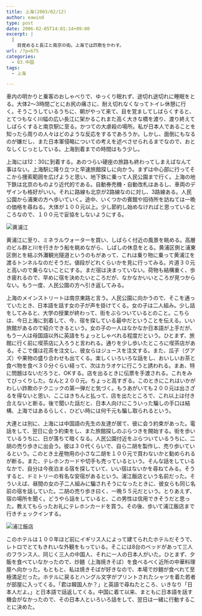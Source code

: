 ```yaml
---
title: 上海(2003/02/12)
author: eawind
type: post
date: 2006-02-05T14:01:14+09:00
excerpt: |
  |
    目覚めると長江と南京の街。上海では詐欺をかわす。
url: /?p=675
categories:
  - 03.中国
tags:
  - 上海

---
```

車内の明かりと乗客のおしゃべりで、ゆっくり眠れず、途切れ途切れに睡眠をとる。大体2〜3時間ごとにお尻の痛さに、耐え切れなくなってトイレ休憩に行く。そうこうしているうちに、朝がやって来て、目を覚ましてしばらくすると、とてつもなく川幅の広い長江に架かるこれまた高く大きな橋を渡り、渡り終えてしばらくすると南京駅に至る。かつての大虐殺の場所。私が日本人であることを知ったら周りの人々はどのような反応をするであろうか。しかし、面倒にもなるのが嫌だし、また日本軍侵略についての考えを述べさせられるまでなので、おとなしくじっとしている。上海到着までの時間はもう少し。

上海には12：30に到着する。あのつらい硬座の旅路も終わってしまえばなんて事はない。上海駅に降り立つと早速旅館探しに向かう。まずは中心部に行ってそこから捜索範囲を広げようと思い、地下鉄に乗って人民公園まで行く。上海の地下鉄は北京のものより近代的である。自動券売機・自動改札はあるし、車両のデザインも格好がいい。それに路線も北京が2路線なのに対し、3路線ある。人民公園から浦東の方へ歩いていく。途中、いくつかの賓館や招待所を訪ねては一晩の価格を尋ねる。大体が１００元以上。少し節約し始めなければと思っているところなので、１００元で妥協をしないようにする。

![黄浦江](/img/wp/2006/02/200302120830401.jpg)

黄浦江に至り、ミネラルウォーターを買い、しばらく付近の風景を眺める。高層のビル群と川を行きかう船を眺めながら、しばしの休息をとる。黄浦区側と浦東区側とを結ぶ外灘観光隧道というのもがあって、これは乗り物に乗って黄浦江を渡るトンネルなのだそうだ。値段がどれくらいかを見に行ってみる。片道３０元と高いので乗らないことにする。まだ宿は決まっていない。荷物も結構重く、歩き疲れるので、早めに宿を決めたいところだが、なかなかいいところが見つからない。もう一度、人民公園の方へ引き返してみる。

上海のメインストリートは南京東路と言う。人民公園に向かうので、そこを通っていたとき、日本語を話す女の子が声を掛けてくる。女の子は二人組み。少し話をしてみると、大学の授業が終わって、街をぶらついているとのこと。こちらは、今日上海に到着して、今、宿を探している最中だということを伝える。いい旅館があるので紹介できるという。女の子の一人はなかなか日本語が上手だが、もう一人は母国語以外に英語をちょっとしゃべれる程度だという。ひとまず、旅館に行く前に喫茶店に入ろうと言われる。通りを少し歩いたところに喫茶店がある。そこで僕は花茶を注文し、彼女らはジュースを注文する。また、瓜子（グアズ）や果物の盛り合わせも出てくる。楽しくいろいろな話をし、おいしいお茶と食べ物を食べ３０分ぐらい経って、次はカラオケに行こうと誘われる。まあ、特に問題はないだろうと、OKする。店を出るときに伝票を手渡される。これをみてびっくりした。なんと２００元。ちょっと高すぎる。このときにこれはいかがわしい詐欺のテクニックの第一弾だと気づく。もうあがいても２００元は出さざるを得ないと思い、ここはきちんと払って、店を出たところで、これ以上は付き合えないと断る。後で聞いた話だと、日本人向けにこういった騙しの手口は結構、上海ではあるらしく、ひどい時には何千元も騙し取られるという。

大連とは別に、上海には中国語の先生の友達が居て、彼に会う約束があった。電話をして、翌日に会う約束をし、また旅館探しのぶらつきを開始する。街を歩いているうちに、日が落ちて暗くなる。人民公園付近をぶらついているうちに、二胡の売り歩きに出会う。彼は３０代くらいで、自ら二胡を製作し、売り歩いているという。このとき土産物用の小さな二胡を１００元で買わないかと勧められるが断る。また、テレホンカードや切手も売っているという。そんな話をしているなかで、自分は今夜泊まる宿を探していて、いい宿はないかを尋ねてみる。そうすると、ドミトリーの有名な安宿があるという。浦江飯店という名前だった。そういえば、昼間の女の子二人組みに騙されそうになったときに、彼女らも同じ名前の宿を話していた。二胡の売り歩き曰く、一晩５５元だという。とりあえず、宿の場所を聞く。どうやら話をしていると、この男性は信用できそうだと思った。教えてもらったお礼にテレホンカードを買う。その後、歩いて浦江飯店まで行きチェックインする。

![浦江飯店](/img/wp/2006/02/200302121507201.jpg)

このホテルは１００年ほど前にイギリス人によって建てられたホテルだそうで、レトロでとてもきれいな外観をもっている。そこには8台のベッドがあって三人のフランス人、同じく三人の中国人、それに一人の日本人がいた。ひとまず、夕飯を食べていなかったので、炒麺（上海焼きそば）を食べるべく近所の中華料理屋へ向かった。もともと、私は焼きそばが好きなので、本場で炒麺が食べれて至極満足だった。ホテルに戻るとハングル文字がプリントされたシャツを着た若者が部屋に入ってくる。「君は韓国人か？」と英語で尋ねたところ、いきなり「日本人だよ。」と日本語で話返してくる。中国に着て以来、まともに日本語を話す機会がなかったので、その日本人といろいろ話をして、翌日は一緒に行動することに決めた。
